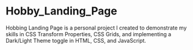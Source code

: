 # Hobby_Landing_Page
 Hobbing Landing Page is a personal project I created to demonstrate my skills in CSS Transform Properties, CSS Grids, and implementing a Dark/Light Theme toggle in HTML, CSS, and JavaScript.
